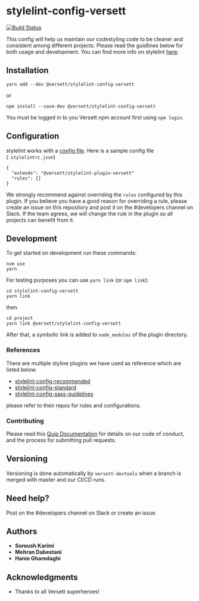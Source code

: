 # stylelint-config-versett

[![Build Status](https://travis-ci.com/versett/stylelint-config-versett.svg?token=V1x7Y8ZXchNswxYZP5ko&branch=master)](https://travis-ci.com/versett/stylelint-config-versett)

This config will help us maintain our codestyling code to be cleaner and consistent among different projects.
Please read the guidlines below for both usage and development.
You can find more info on stylelint [here](https://github.com/stylelint/stylelint).


## Installation

```
yarn add --dev @versett/stylelint-config-versett
```
or
```
npm install --save-dev @versett/stylelint-config-versett
```

You must be logged in to you Versett npm account first using `npm login`.


## Configuration
stylelint works with a [config file](https://github.com/stylelint/stylelint).
Here is a sample config file (`.stylelintrc.json`)

```
{
  "extends": "@versett/stylelint-plugin-versett"
  "rules": {}
}
```

We strongly recommend against overriding the `rules` configured by this plugin. If you believe you have a good reason for overriding a rule, please create an issue on this repository and post it on the #developers channel on Slack. If the team agrees, we will change the rule in the plugin so all projects can benefit from it.

## Development

To get started on development run these commands:
```
nvm use
yarn
```
For testing purposes you can use `yarn link` (or `npm link`):
```
cd stylelint-config-versett
yarn link
```
then
```
cd project
yarn link @versett/stylelint-config-versett
```

After that, a symbolic link is added to `node_modules` of the plugin directory.

### References

There are multiple styline plugins we have used as reference which are listed below.

* [stylelint-config-recommended](https://github.com/stylelint/stylelint-config-recommended)
* [stylelint-config-standard](https://github.com/stylelint/stylelint-config-standard)
* [stylelint-config-sass-guidelines](https://github.com/bjankord/stylelint-config-sass-guidelines)

please refer to their repos for rules and configurations.

### Contributing

Please read this [Quip Documentation](https://versett.quip.com/zyEcAZ0ZosJn/How-to-Contribute-Code) for details on our code of conduct, and the process for submitting pull requests.

## Versioning

Versioning is done automatically by `versett-devtools` when a branch is merged with master and our CI/CD runs.

## Need help?

Post on the #developers channel on Slack or create an issue.

## Authors

* **Soroush Karimi**
* **Mehran Dabestani**
* **Hanie Gharedaghi**

## Acknowledgments

* Thanks to all Versett superheroes!
